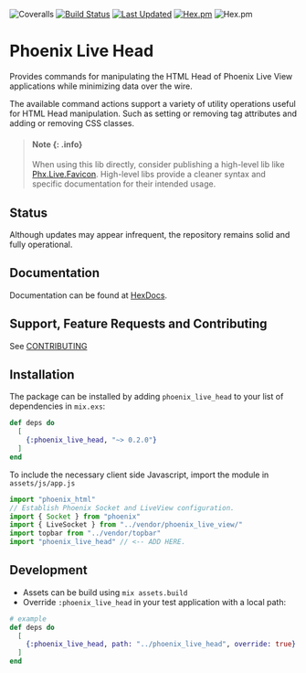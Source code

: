 ![Coveralls](https://img.shields.io/coveralls/github/BartOtten/phoenix_live_head)
[![Build Status](https://github.com/BartOtten/phoenix_live_head/actions/workflows/elixir.yml/badge.svg?event=push)](https://github.com/BartOtten/phoenix_live_head/actions/workflows/elixir.yml)
[![Last Updated](https://img.shields.io/github/last-commit/BartOtten/phoenix_live_head.svg)](https://github.com/BartOtten/phoenix_live_head/commits/main)
[![Hex.pm](https://img.shields.io/hexpm/v/phoenix_live_head)](https://hex.pm/packages/phoenix_live_head)
![Hex.pm](https://img.shields.io/hexpm/l/phoenix_live_head)

# Phoenix Live Head

  Provides commands for manipulating the HTML Head of Phoenix Live View applications
  while minimizing data over the wire.

  The available command actions support a variety of utility operations useful for
  HTML Head manipulation. Such as setting or removing tag attributes and
  adding or removing CSS classes. 

  > #### Note {: .info}
  > When using this lib directly, consider publishing a high-level lib
  > like [Phx.Live.Favicon](https://hexdocs.pm/phoenix_live_favicon/). 
  > High-level libs provide a cleaner syntax and specific documentation
  > for their intended usage.


## Status
Although updates may appear infrequent, the repository remains solid and fully operational.


## Documentation
Documentation can be found at [HexDocs](https://hexdocs.pm/phoenix_live_head).


## Support, Feature Requests and Contributing
See [CONTRIBUTING](CONTRIBUTING.md)


## Installation

The package can be installed by adding `phoenix_live_head` to your list of 
dependencies in `mix.exs`:

```elixir
def deps do
  [
    {:phoenix_live_head, "~> 0.2.0"}
  ]
end
```

To include the necessary client side Javascript, import the module in `assets/js/app.js`

```javascript
import "phoenix_html"
// Establish Phoenix Socket and LiveView configuration.
import { Socket } from "phoenix"
import { LiveSocket } from "../vendor/phoenix_live_view/"
import topbar from "../vendor/topbar"
import "phoenix_live_head" // <-- ADD HERE.
```


## Development

- Assets can be build using `mix assets.build`
- Override `:phoenix_live_head` in your test application with a local path:
```elixir
# example
def deps do
  [
    {:phoenix_live_head, path: "../phoenix_live_head", override: true}
  ]
end
```
